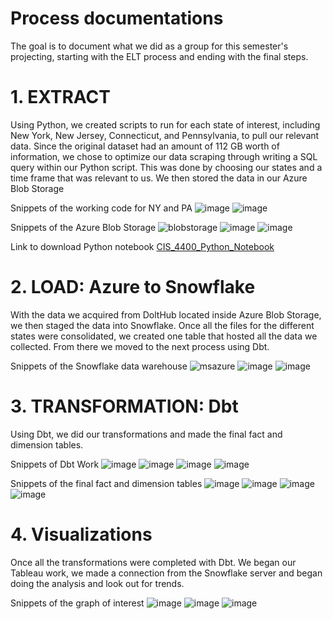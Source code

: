 # Process documentations
The goal is to document what we did as a group for this semester's projecting, starting with the ELT process and ending with the final steps.

# 1. EXTRACT
Using Python, we created scripts to run for each state of interest, including New York, New Jersey, Connecticut, and Pennsylvania, to pull our relevant data.
Since the original dataset had an amount of 112 GB worth of information, we chose to optimize our data scraping through writing a SQL query within our Python script. This was done by choosing our states
and a time frame that was relevant to us. We then stored the data in our Azure Blob Storage

Snippets of the working code for NY and PA
![image](https://github.com/user-attachments/assets/3b6590b8-d479-484d-abb5-bb5162a8f83f)
![image](https://github.com/user-attachments/assets/379845e9-29f9-4e6c-a696-250683fe2ec4)

Snippets of the Azure Blob Storage
![blobstorage](https://github.com/user-attachments/assets/ee5fbee8-8eb0-46c1-af07-2c1034b5b209)
![image](https://github.com/user-attachments/assets/f6284277-2475-4e79-86fe-eb5b3a4b81ce)
![image](https://github.com/user-attachments/assets/d1cd633a-fc17-454c-a30d-34ad9cf36eaf)


Link to download Python notebook 
[CIS_4400_Python_Notebook](https://github.com/YChen099/CIS-4400-Group-7-Project/blob/main/CIS_4400_Team_7_Data_ELT_Code.ipynb)

# 2. LOAD: Azure to Snowflake
With the data we acquired from DoltHub located inside Azure Blob Storage, we then staged the data into Snowflake. Once all the files for the different states were consolidated, we created one table that hosted all
the data we collected. From there we moved to the next process using Dbt.

Snippets of the Snowflake data warehouse
![msazure](https://github.com/user-attachments/assets/b4a44a2d-7de2-48c7-99d8-17332e56f153)
![image](https://github.com/user-attachments/assets/f1bc0c6e-2656-4d29-bb34-333d9e97f853)
![image](https://github.com/user-attachments/assets/c69fcbc6-bcc6-428a-9aee-c96052f770d6)



# 3. TRANSFORMATION: Dbt
Using Dbt, we did our transformations and made the final fact and dimension tables. 

Snippets of Dbt Work
![image](https://github.com/user-attachments/assets/4a2c4ab7-2f74-498d-ba7e-0fa6f0d06cf8)
![image](https://github.com/user-attachments/assets/167d4b6b-61fc-4662-948b-058374de1ce4)
![image](https://github.com/user-attachments/assets/f6567732-552b-43aa-be2c-963814049278)
![image](https://github.com/user-attachments/assets/2fef2c73-c683-4800-a86d-4b7d1245ce63)

Snippets of the final fact and dimension tables
![image](https://github.com/user-attachments/assets/d94a883d-2234-425c-92a9-575c06fdce4e)
![image](https://github.com/user-attachments/assets/d0b5bca9-9b6a-4b5c-8a5b-6f34f21d6537)
![image](https://github.com/user-attachments/assets/752b8601-4b52-46d9-9acd-d686f2f56372)
![image](https://github.com/user-attachments/assets/7f395455-d6a1-441d-ad4a-8149000cc36b)

# 4. Visualizations
Once all the transformations were completed with Dbt. We began our Tableau work, we made a connection from the Snowflake server and began doing the analysis and look out for trends.

Snippets of the graph of interest
![image](https://github.com/user-attachments/assets/13f5d3f4-6a82-4fc8-92e6-5ed6155a7ebb)
![image](https://github.com/user-attachments/assets/c19974f9-0a27-4a0c-a49a-8a07def78f9c)
![image](https://github.com/user-attachments/assets/5a6f3eea-28dd-4df0-b1a9-0b4a06c28cb0)
